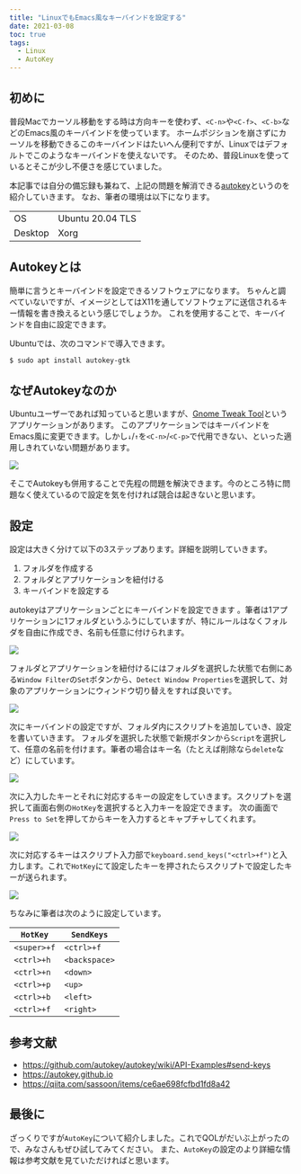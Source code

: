 ```yaml
---
title: "LinuxでもEmacs風なキーバインドを設定する"
date: 2021-03-08
toc: true
tags: 
  - Linux
  - AutoKey
---
```


## 初めに
普段Macでカーソル移動をする時は方向キーを使わず、`<C-n>`や`<C-f>`、`<C-b>`などのEmacs風のキーバインドを使っています。
ホームポジションを崩さずにカーソルを移動できるこのキーバインドはたいへん便利ですが、Linuxではデフォルトでこのようなキーバインドを使えないです。
そのため、普段Linuxを使っているとそこが少し不便さを感じていました。

本記事では自分の備忘録も兼ねて、上記の問題を解消できる[autokey](https://github.com/autokey/autokey)というのを紹介していきます。
なお、筆者の環境は以下になります。

|         |                  |
|---------|------------------|
| OS      | Ubuntu 20.04 TLS |
| Desktop | Xorg             |

## Autokeyとは
簡単に言うとキーバインドを設定できるソフトウェアになります。
ちゃんと調べていないですが、イメージとしてはX11を通してソフトウェアに送信されるキー情報を書き換えるという感じでしょうか。
これを使用することで、キーバインドを自由に設定できます。

Ubuntuでは、次のコマンドで導入できます。

```sh
$ sudo apt install autokey-gtk
```

## なぜAutokeyなのか
Ubuntuユーザーであれば知っていると思いますが、[Gnome Tweak Tool](https://itsfoss.com/gnome-tweak-tool/)というアプリケーションがあります。
このアプリケーションではキーバインドをEmacs風に変更できます。しかし`↓`/`↑`を`<C-n>`/`<C-p>`で代用できない、といった適用しきれていない問題があります。

![](https://i.gyazo.com/0ebd07d02211b8b910bb8adf51675760.png)

そこでAutokeyも併用することで先程の問題を解決できます。今のところ特に問題なく使えているので設定を気を付ければ競合は起きないと思います。

## 設定
設定は大きく分けて以下の3ステップあります。詳細を説明していきます。

1. フォルダを作成する
2. フォルダとアプリケーションを紐付ける
3. キーバインドを設定する

autokeyはアプリケーションごとにキーバインドを設定できます
。筆者は1アプリケーションに1フォルダというふうにしていますが、特にルールはなくフォルダを自由に作成でき、名前も任意に付けられます。

![](https://i.gyazo.com/cf47ee01d936c2b4811c606c4fa75bf7.png)

フォルダとアプリケーションを紐付けるにはフォルダを選択した状態で右側にある`Window Filter`の`Set`ボタンから、`Detect Window Properties`を選択して、対象のアプリケーションにウィンドウ切り替えをすれば良いです。

![](https://i.gyazo.com/f4fa7602c2fa2e710c57e0d7c6e7713e.png)

次にキーバインドの設定ですが、フォルダ内にスクリプトを追加していき、設定を書いていきます。
フォルダを選択した状態で新規ボタンから`Script`を選択して、任意の名前を付けます。筆者の場合はキー名（たとえば削除なら`delete`など）にしています。

![](https://i.gyazo.com/501c4866cfe5ac000aca198a548386a3.png)

次に入力したキーとそれに対応するキーの設定をしていきます。スクリプトを選択して画面右側の`HotKey`を選択すると入力キーを設定できます。
次の画面で`Press to Set`を押してからキーを入力するとキャプチャしてくれます。

![](https://i.gyazo.com/884c7eb88f6d636497297251758d24f0.png)

次に対応するキーはスクリプト入力部で`keyboard.send_keys("<ctrl>+f")`と入力します。これで`HotKey`にて設定したキーを押されたらスクリプトで設定したキーが送られます。

![](https://i.gyazo.com/39560f94ee874a668368cdf98f5ecd28.png)

ちなみに筆者は次のように設定しています。

| `HotKey`    | `SendKeys`    |
|-------------|---------------|
| `<super>+f` | `<ctrl>+f`    |
| `<ctrl>+h`  | `<backspace>` |
| `<ctrl>+n`  | `<down>`      |
| `<ctrl>+p`  | `<up>`        |
| `<ctrl>+b`  | `<left>`      |
| `<ctrl>+f`  | `<right>`     |

## 参考文献
- https://github.com/autokey/autokey/wiki/API-Examples#send-keys
- https://autokey.github.io
- https://qiita.com/sassoon/items/ce6ae698fcfbd1fd8a42

## 最後に
ざっくりですが`AutoKey`について紹介しました。これでQOLがだいぶ上がったので、みなさんもぜひ試してみてください。
また、`AutoKey`の設定のより詳細な情報は参考文献を見ていただければと思います。
